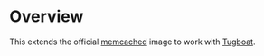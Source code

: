 # Overview

This extends the official [memcached](https://hub.docker.com/_/memcached/) image to work with [Tugboat](https://tugboat.qa).
